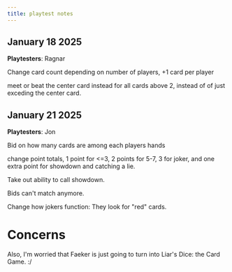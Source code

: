 ```yaml
---
title: playtest notes
---
```


## January 18 2025

**Playtesters**: Ragnar

Change card count depending on number of players, +1 card per player

meet or beat the center card instead for all cards above 2, instead of of just exceding the center card.  

## January 21 2025

**Playtesters**: Jon

Bid on how many cards are among each players hands

change point totals, 1 point for <=3, 2 points for 5-7, 3 for joker, and one extra point for showdown and catching a lie.

Take out ability to call showdown.

Bids can't match anymore.

Change how jokers function: They look for "red" cards.

# Concerns

 Also, I'm worried that Faeker is just going to turn into Liar's Dice: the Card Game. :/


